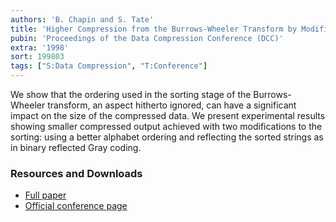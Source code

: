 ```yaml
---
authors: 'B. Chapin and S. Tate'
title: 'Higher Compression from the Burrows-Wheeler Transform by Modified Sorting'
pubin: 'Proceedings of the Data Compression Conference (DCC)'
extra: '1998'
sort: 199803
tags: ["S:Data Compression", "T:Conference"]
---
```

We show that the ordering used in the sorting stage of the
Burrows-Wheeler transform, an aspect hitherto ignored, can have a
significant impact on the size of the compressed data.  We present
experimental results showing smaller compressed output achieved with
two modifications to the sorting: using a better alphabet ordering and
reflecting the sorted strings as in binary reflected Gray coding.

### Resources and Downloads

* [Full paper](/publications/1998-BWT-Sorting.pdf)
* [Official conference page](https://doi.ieeecomputersociety.org/10.1109/DCC.1998.672253)
